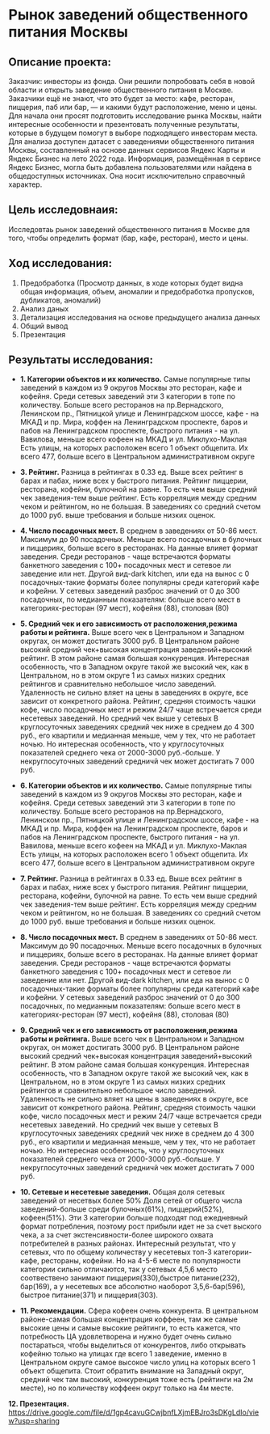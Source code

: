 # Рынок заведений общественного питания Москвы
## Описание проекта:
Заказчик: инвесторы из фонда. Они решили попробовать себя в новой области и открыть заведение общественного питания в Москве. Заказчики ещё не знают, что это будет за место: кафе, ресторан, пиццерия, паб или бар, — и какими будут расположение, меню и цены.
Для начала они просят подготовить исследование рынка Москвы, найти интересные особенности и презентовать полученные результаты, которые в будущем помогут в выборе подходящего инвесторам места.
Для анализа доступен датасет с заведениями общественного питания Москвы, составленный на основе данных сервисов Яндекс Карты и Яндекс Бизнес на лето 2022 года. Информация, размещённая в сервисе Яндекс Бизнес, могла быть добавлена пользователями или найдена в общедоступных источниках. Она носит исключительно справочный характер.
## Цель исследовнаия:
Исследовтаь рынок заведений общественного питания в Москве для того, чтобы определить формат (бар, кафе, ресторан), место и цены.
## Ход исследования:
1. Предобработка (Просмотр данных, в ходе которых будет видна общая информация, объем, аномалии и предобработка пропусков, дубликатов, аномалий)
2. Анализ даных
3. Детализация исследования на основе предыдущего анализа данных
4. Общий вывод
5. Презентация
## Результаты исследования:
- **1. Категории объектов и их количество.**
Самые популярные типы заведений в каждом из 9 округов Москвы это ресторан, кафе и кофейня.
Среди сетевых заведений эти 3 категории в топе по количеству.
Больше всего ресторанов на пр.Вернадского, Ленинском пр., Пятницкой улице и Ленинградском шоссе, кафе - на МКАД и пр. Мира, коффен на Ленинградском проспекте, баров и пабов на Ленинградском проспекте, быстрого питания - на ул. Вавилова, меньше всего кофеен на МКАД и ул. Миклухо-Маклая
Есть улицы, на которых расположен всего 1 объект общепита. Их всего 477, больше всего в Центральном административном округе

- **3. Рейтинг.**
Разница в рейтингах в 0.33 ед. Выше всех рейтинг в барах и пабах, ниже всех у быстрого питания. Рейтинг пиццерии, ресторана, кофейни, булочной на равне. То есть чем выше средний чек заведения-тем выше рейтинг.
Есть корреляция между средним чеком и рейтингом, но не большая. В заведениях со средний счетом до 1000 руб. выше требования и больше низких оценок.

- **4. Число посадочных мест.**
В среднем в заведениях от 50-86 мест. Максимум до 90 посадочных.
Меньше всего посадочных в булочных и пиццериях, больше всего в ресторанах. На данные влияет формат заведения. Среди ресторанов - чаще встречаются форматы банкетного заведения с 100+ посадочных мест и сетевое ли заведение или нет.
Другой вид-dark kitchen, или еда на вынос с 0 посадочных-такие форматы более популярны среди категорий кафе и кофейни.
У сетевых заведений разброс значений от 0 до 300 посадочных, по медианным показателям: больше всего мест в категориях-ресторан (97 мест), кофейня (88), столовая (80)

- **5. Средний чек и его зависимость от расположения,режима работы и рейтинга.**
Выше всего чек в Центральном и Западном округах, он может достигать 3000 руб.
В Центральном районе высокий средний чек+высокая концентрация заведений+высокий рейтинг. В этом районе самая большая конкуренция.
Интересная особенность, что в Западном округе такой же высокий чек, как в Центральном, но в этом округе 1 из самых низких средних рейтингов и сравнительно небольшое число заведений. Удаленность не сильно вляет на цены в заведениях в округе, все зависит от конкретного района.
Рейтинг, средняя стоимость чашки кофе, число посадочных мест и режим 24/7 чаще встречается среди несетевых заведений. Но средний чек выше у сетевых
В круглосуточных заведениях средний чек ниже в среднем до 4 300 руб., его квартили и медианная меньше, чем у тех, что не работает ночью. Но интересная особенность, что у круглосуточных показателей среднего чека от 2000-3000 руб.-больше. У некруглосуточных заведений средничй чек может достигать 7 000 руб.

- **6. Категории объектов и их количество.**
Самые популярные типы заведений в каждом из 9 округов Москвы это ресторан, кафе и кофейня.
Среди сетевых заведений эти 3 категории в топе по количеству.
Больше всего ресторанов на пр.Вернадского, Ленинском пр., Пятницкой улице и Ленинградском шоссе, кафе - на МКАД и пр. Мира, коффен на Ленинградском проспекте, баров и пабов на Ленинградском проспекте, быстрого питания - на ул. Вавилова, меньше всего кофеен на МКАД и ул. Миклухо-Маклая
Есть улицы, на которых расположен всего 1 объект общепита. Их всего 477, больше всего в Центральном административном округе

- **7. Рейтинг.**
Разница в рейтингах в 0.33 ед. Выше всех рейтинг в барах и пабах, ниже всех у быстрого питания. Рейтинг пиццерии, ресторана, кофейни, булочной на равне. То есть чем выше средний чек заведения-тем выше рейтинг.
Есть корреляция между средним чеком и рейтингом, но не большая. В заведениях со средний счетом до 1000 руб. выше требования и больше низких оценок.

- **8. Число посадочных мест.**
В среднем в заведениях от 50-86 мест. Максимум до 90 посадочных.
Меньше всего посадочных в булочных и пиццериях, больше всего в ресторанах. На данные влияет формат заведения. Среди ресторанов - чаще встречаются форматы банкетного заведения с 100+ посадочных мест и сетевое ли заведение или нет.
Другой вид-dark kitchen, или еда на вынос с 0 посадочных-такие форматы более популярны среди категорий кафе и кофейни.
У сетевых заведений разброс значений от 0 до 300 посадочных, по медианным показателям: больше всего мест в категориях-ресторан (97 мест), кофейня (88), столовая (80)

- **9. Средний чек и его зависимость от расположения,режима работы и рейтинга.**
Выше всего чек в Центральном и Западном округах, он может достигать 3000 руб.
В Центральном районе высокий средний чек+высокая концентрация заведений+высокий рейтинг. В этом районе самая большая конкуренция.
Интересная особенность, что в Западном округе такой же высокий чек, как в Центральном, но в этом округе 1 из самых низких средних рейтингов и сравнительно небольшое число заведений. Удаленность не сильно вляет на цены в заведениях в округе, все зависит от конкретного района.
Рейтинг, средняя стоимость чашки кофе, число посадочных мест и режим 24/7 чаще встречается среди несетевых заведений. Но средний чек выше у сетевых
В круглосуточных заведениях средний чек ниже в среднем до 4 300 руб., его квартили и медианная меньше, чем у тех, что не работает ночью. Но интересная особенность, что у круглосуточных показателей среднего чека от 2000-3000 руб.-больше. У некруглосуточных заведений средничй чек может достигать 7 000 руб.

- **10. Сетевые и несетевые заведения.**
Общая доля сетевых заведений от несетвых более 50%
Доля сетей от общего числа заведений-больше среди булочных(61%), пиццерий(52%), кофеен(51%). Эти 3 категории больше подходят под ежедневный формат потребления, поэтому рост прибыли идет не за счет выского чека, а за счет экстенсивности-более широкого охвата потребителей в разных районах.
Интересный результат, что у сетевых, что по общему количеству у несетевых топ-3 категории-кафе, рестораны, кофейни. Но на 4-5-6 месте по популярности категории сильно отличаются, так у сетевых 4,5,6 место соотвествено занимают пиццерия(330),быстрое питание(232), бар(169), а у несетевых все абсолютно наоборот 3,5,6-бар(596), быстрое питание(371) и пиццерия(303).

- **11. Рекомендации.**
Сфера кофеен очень конкурента. В центральном районе-самая большая концентрация коффеен, там же самые высокие цены и самые высокие рейтинги, то есть кажется, что потребность ЦА удовлетворена и нужно будет очень сильно постараться, чтобы выделиться от конкурентов, либо открывать кофейню только на улицах где всего 1 заведение, именно в Центральном округе самое высокое число улиц на которых всего 1 объект общепита.
Стоит обратить внимание на Западный округ, средний чек там высокий, конкуренция тоже есть (рейтинги на 2м месте), но по количеству коффеен округ только на 4м месте.

**12. Презентация.**
https://drive.google.com/file/d/1gp4cavuGCwjbnfLXjmEBJro3sDKgLdIo/view?usp=sharing
